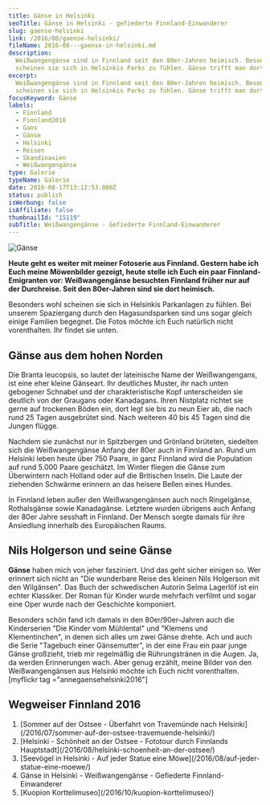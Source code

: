 ```yaml
---
title: Gänse in Helsinki
seoTitle: Gänse in Helsinki - gefiederte Finnland-Einwanderer
slug: gaense-helsinki
link: /2016/08/gaense-helsinki/
fileName: 2016-08---gaense-in-helsinki.md
description:
  Weißwangengänse sind in Finnland seit den 80er-Jahren heimisch. Besonders wohl
  scheinen sie sich in Helsinkis Parks zu fühlen. Gänse trifft man dort überall
excerpt:
  Weißwangengänse sind in Finnland seit den 80er-Jahren heimisch. Besonders wohl
  scheinen sie sich in Helsinkis Parks zu fühlen. Gänse trifft man dort überall.
focusKeyword: Gänse
labels:
  - Finnland
  - Finnland2016
  - Gans
  - Gänse
  - Helsinki
  - Reisen
  - Skandinavien
  - Weißwangengänse
type: Galerie
typeName: Galerie
date: 2016-08-17T13:12:53.000Z
status: publish
isWerbung: false
isAffiliate: false
thumbnailId: "15119"
subTitle: Weißwangengänse - Gefiederte Finnland-Einwanderer
---
```


![Gänse](http://cardamonchai.com/wp-content/uploads/2016/08/28294041574_4f64075959_z-640x427.jpg "Im Gänsemarsch geht es durch den Park")

<strong>Heute geht es weiter mit meiner Fotoserie aus Finnland. Gestern habe ich
Euch meine Möwenbilder gezeigt, heute stelle ich Euch ein paar
Finnland-Emigranten vor: Weißwangengänse besuchten Finnland früher nur auf der
Durchreise. Seit den 80er-Jahren sind sie dort heimisch.</strong>

Besonders wohl scheinen sie sich in Helsinkis Parkanlagen zu fühlen. Bei unserem
Spaziergang durch den Hagasundsparken sind uns sogar gleich einige Familien
begegnet. Die Fotos möchte ich Euch natürlich nicht vorenthalten. Ihr findet sie
unten.

## Gänse aus dem hohen Norden

Die Branta leucopsis, so lautet der lateinische Name der Weißwangengans, ist
eine eher kleine Gänseart. Ihr deutliches Muster, ihr nach unten gebogener
Schnabel und der charakteristische Kopf unterscheiden sie deutlich von der
Graugans oder Kanadagans. Ihren Nistplatz richtet sie gerne auf trockenen Böden
ein, dort legt sie bis zu neun Eier ab, die nach rund 25 Tagen ausgebrütet sind.
Nach weiteren 40 bis 45 Tagen sind die Jungen flügge.

Nachdem sie zunächst nur in Spitzbergen und Grönland brüteten, siedelten sich
die Weißwangengänse Anfang der 80er auch in Finnland an. Rund um Helsinki leben
heute über 750 Paare, in ganz Finnland wird die Population auf rund 5.000 Paare
geschätzt. Im Winter fliegen die Gänse zum Überwintern nach Holland oder auf die
Britischen Inseln. Die Laute der ziehenden Schwärme erinnern an das heisere
Bellen eines Hundes.

In Finnland leben außer den Weißwangengänsen auch noch Ringelgänse, Rothalsgänse
sowie Kanadagänse. Letztere wurden übrigens auch Anfang der 80er Jahre sesshaft
in Finnland. Der Mensch sorgte damals für ihre Ansiedlung innerhalb des
Europäischen Raums.

## Nils Holgerson und seine Gänse

<strong>Gänse</strong> haben mich von jeher fasziniert. Und das geht sicher
einigen so. Wer erinnert sich nicht an "Die wunderbare Reise des kleinen Nils
Holgerson mit den Wilgänsen". Das Buch der schwedischen Autorin Selma Lagerlöf
ist ein echter Klassiker. Der Roman für Kinder wurde mehrfach verfilmt und sogar
eine Oper wurde nach der Geschichte komponiert.

Besonders schön fand ich damals in den 80er/90er-Jahren auch die Kinderserien
"Die Kinder vom Mühlental" und "Klemens und Klementinchen", in denen sich alles
um zwei Gänse drehte. Ach und auch die Serie "Tagebuch einer Gänsemutter", in
der eine Frau ein paar junge Gänse großzieht, trieb mir regelmäßig die
Rührungstränen in die Augen. Ja, da werden Erinnerungen wach. Aber genug
erzählt, meine Bilder von den Weißwangengänsen aus Helsinki möchte ich Euch
nicht vorenthalten. [myflickr tag ="annegaensehelsinki2016"]

## Wegweiser Finnland 2016

<ol>
    <li> [Sommer auf der Ostsee - Überfahrt von Travemünde nach Helsinki](/2016/07/sommer-auf-der-ostsee-travemuende-helsinki/) </li>
    <li> [Helsinki - Schönheit an der Ostsee - Fototour durch Finnlands Hauptstadt](/2016/08/helsinki-schoenheit-an-der-ostsee/) </li>
    <li> [Seevögel in Helsinki - Auf jeder Statue eine Möwe](/2016/08/auf-jeder-statue-eine-moewe/) </li>
    <li>Gänse in Helsinki - Weißwangengänse - Gefiederte Finnland-Einwanderer</li>
    <li> [Kuopion Korttelimuseo](/2016/10/kuopion-korttelimuseo/) </li>
</ol>
